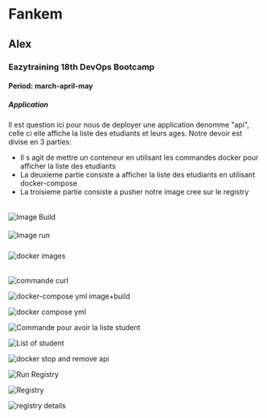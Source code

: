 # Fankem 

## Alex
### Eazytraining 18th DevOps Bootcamp
#### Period: march-april-may

##### Application
Il est question ici pour nous de deployer une application denomme "api", celle ci elle affiche la liste des etudiants et leurs ages.
Notre devoir est divise en 3 parties:
- Il s agit de mettre un conteneur en utilisant les commandes docker pour afficher la liste des etudiants
- La deuxieme partie consiste a afficher la liste des etudiants en utilisant docker-compose
- La troisieme partie consiste a pusher notre image cree sur le registry

###### 

![Image Build](https://github.com/alexzaza17/mini-projet-docker/assets/159175882/3f9eb99a-f167-42ce-8444-5dd886c81d22)

####
![Image run](https://github.com/alexzaza17/mini-projet-docker/assets/159175882/79bc432e-e254-47af-a29f-8ff5891d1cb2)

#####
![docker images](https://github.com/alexzaza17/mini-projet-docker/assets/159175882/e1d7361d-a5fd-4078-96a5-2515df96a57a)

######

![commande curl](https://github.com/alexzaza17/mini-projet-docker/assets/159175882/34852167-12fa-401b-9756-59dc8e9150d7)


![docker-compose yml image+build](https://github.com/alexzaza17/mini-projet-docker/assets/159175882/ca886206-cce3-4d8d-b87e-b8e83cde01c0)

![docker compose yml](https://github.com/alexzaza17/mini-projet-docker/assets/159175882/148bfa84-21c2-4cc1-a78d-ee9960c5bbe4)


![Commande pour avoir la liste student](https://github.com/alexzaza17/mini-projet-docker/assets/159175882/2647059b-489f-4334-a349-b3c5c0b8d0c4)

![List of student](https://github.com/alexzaza17/mini-projet-docker/assets/159175882/5dea8665-eb73-43f1-9751-440ee3be46e5)


![docker stop and remove api](https://github.com/alexzaza17/mini-projet-docker/assets/159175882/933e19fe-8c35-4b73-959b-742d1b6f42c6)



![Run Registry](https://github.com/alexzaza17/mini-projet-docker/assets/159175882/078e1b6f-9e71-46a0-98cc-7a378c341ce9)

![Registry](https://github.com/alexzaza17/mini-projet-docker/assets/159175882/6b06e2cf-c744-4ea6-b76c-a83e2f0cfc00)

![registry details](https://github.com/alexzaza17/mini-projet-docker/assets/159175882/38ec098e-e0ca-4789-96ed-b6579ae2d932)

